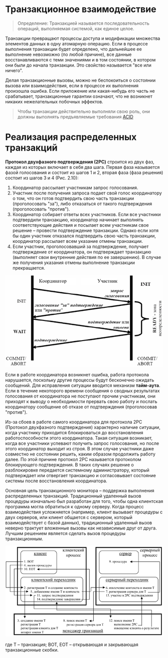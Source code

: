 # Транзакционное взаимодействие

> Определение: Транзакцией называется последовательность операций, выполняемая системой, как единое целое.

Транзакции превращают процессы доступа и модификации множества элементов данных в одну атомарную операцию. Если в процессе выполнения транзакции будет определено, что дальнейшее ее выполнение невозможно (по любой причине), все данные восстанавливаются с теми значениями и в том состоянии, в котором они были до начала транзакции. Это свойство называется "все или ничего".

Делая транзакционные вызовы, можно не беспокоиться о состоянии вызова или взаимодействия, если в процессе их выполнения произошла ошибка. Если приложение или какая-нибудь его часть не срабатывает, транзакционные гарантии означают, что не возникнет никаких нежелательных побочных эффектов.

> Чтобы транзакции действительно выполняли свою роль, они должны выполнять предъявляемые требования [ACID](./ACID.md)

# Реализация распределенных транзакций

**Протокол двухфазного подтверждения (2PC)** строится из двух фаз, каждая из которых включает в себя два шага. Первая фаза называется фазой голосования и состоит из шагов 1 и 2, вторая фаза (фаза решения) состоит из шагов 3 и 4 (Рис. 2.10):

1. Координатор рассылает участникам запрос голосования.
2. Участник после получения запроса подает свой голос координатору о том, что он готов подтвердить свою часть транзакции (проголосовать "за"), либо отказаться от такого подтверждения (проголосовать "против").
3. Координатор собирает ответы всех участников. Если все участники подтвердили транзакцию, координатор начинает выполнять соответствующие действия и посылает всем участникам свое решение – провести подтверждение транзакции. Однако если хотя бы один участник отказался подтвердить свою часть транзакции, координатор рассылает всем указание отмены транзакции.
4. Если участник, проголосовавший за подтверждение, получает подтверждение от координатора, он подтверждает транзакцию (выполняет свои внутренние действия по ее завершению). В случае же получения указания отмены выполнение транзакции прекращается.

<p align='center'>
  <img src=./images/реализация-распределенных-транзакций.png
       alt="обмен сообщениями">
</p>

Если в работе координатора возникнет ошибка, работа протокола нарушается, поскольку другие процессы будут бесконечно ожидать сообщений. Для исправления ситуации вводится механизм **тайм-аута**. Если в течение некоторого времени сообщения о сводных результатах голосования от координатора не поступают прочим участникам, они приходят к выводу о необходимости прервать свою работу и послать координатору сообщение об отказе от подтверждения (проголосовав "против").

Из-за сбоев в работе самого координатора для протокола 2РС (Протокол двухфазного подтверждения) характерно наличие ситуации, когда участнику приходится блокироваться до восстановления работоспособности этого координатора. Такая ситуация возникает, когда все участники успевают получить запрос голосования, но после этого координатор выходит из строя. В этом случае участники даже совместно не состоянии решить, каким образом продолжить работу далее. По этой причине протокол 2РС называется протоколом блокирующего подтверждения. В таких случаях решение о разблокировке передается системному администратору, который подтверждает или отвергает транзакцию и согласовывает состояние системы после восстановления координатора.

Основная цель транзакционного монитора – поддержка выполнения распределенных транзакций. Традиционный удаленный вызов процедуры изначально был разработан для того, чтобы одна клиентская программа могла обратиться к одному серверу. Когда процесс взаимодействия усложняется (например, клиент вызывает процедуры с двух серверов, или клиент общается с сервером, который взаимодействует с базой данных), традиционный удаленный вызов неверно трактует вложенные вызовы как независимые друг от друга. Лучшим решением является сделать вызов процедуры транзакционным.

<p align='center'>
  <img src=./images/выполнение-удаленного-вызова-внутри-транзакции.png
       alt="Выполнение удаленного вызова внутри транзакционных скобок">
</p>

где Т – транзакция; BOT, EOT – открывающая и закрывающая транзакционные скобки.
